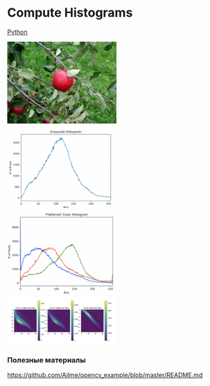 # Compute Histograms

[Python](https://github.com/Ailme/opencv_example/blob/compute-histograms/python/README.md) 

<img src="data/apple.jpg" width="50%" />
<img src="data/gray.png" width="50%" />
<img src="data/color.png" width="50%" />
<img src="data/2d-color.png" width="50%" />

### Полезные материалы

https://github.com/Ailme/opencv_example/blob/master/README.md